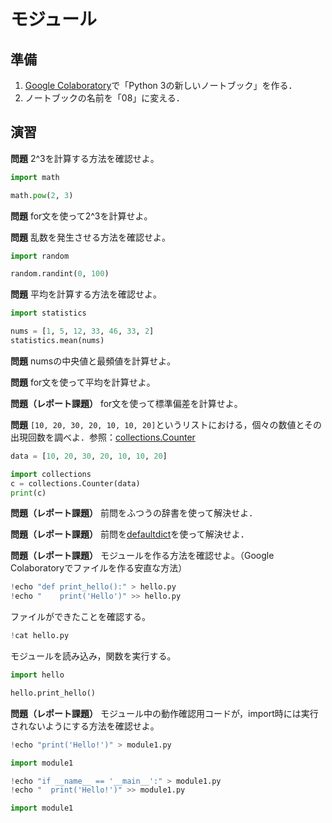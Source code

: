 # モジュール

## 準備

1. [Google Colaboratory](https://research.google.com/colaboratory/)で「Python 3の新しいノートブック」を作る．
1. ノートブックの名前を「08」に変える．

## 演習

**問題** 2^3を計算する方法を確認せよ。

```python
import math

math.pow(2, 3)
```

**問題** for文を使って2^3を計算せよ。

**問題** 乱数を発生させる方法を確認せよ。

```python
import random

random.randint(0, 100)
```

**問題** 平均を計算する方法を確認せよ。

```python
import statistics

nums = [1, 5, 12, 33, 46, 33, 2]
statistics.mean(nums)
```

**問題** numsの中央値と最頻値を計算せよ。

**問題** for文を使って平均を計算せよ。

**問題（レポート課題）** for文を使って標準偏差を計算せよ。

**問題** `[10, 20, 30, 20, 10, 10, 20]`というリストにおける，個々の数値とその出現回数を調べよ．参照：[collections.Counter](https://docs.python.org/ja/3/library/collections.html#collections.Counter)

```python
data = [10, 20, 30, 20, 10, 10, 20]

import collections
c = collections.Counter(data)
print(c)
```

**問題（レポート課題）** 前問をふつうの辞書を使って解決せよ．

**問題（レポート課題）** 前問を[defaultdict](https://docs.python.org/ja/3/library/collections.html#collections.defaultdict)を使って解決せよ．

**問題（レポート課題）** モジュールを作る方法を確認せよ。（Google Colaboratoryでファイルを作る安直な方法）

```python
!echo "def print_hello():" > hello.py
!echo "    print('Hello')" >> hello.py
```

ファイルができたことを確認する。

```python
!cat hello.py
```

モジュールを読み込み，関数を実行する。

```python
import hello

hello.print_hello()
```

**問題（レポート課題）** モジュール中の動作確認用コードが，import時には実行されないようにする方法を確認せよ。

```python
!echo "print('Hello!')" > module1.py

import module1
```

```python
!echo "if __name__ == '__main__':" > module1.py
!echo "  print('Hello!')" >> module1.py

import module1
```

